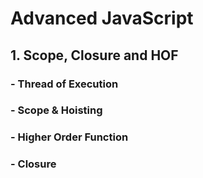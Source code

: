 # Advanced JavaScript
## 1. Scope, Closure and HOF
### - Thread of Execution
### - Scope & Hoisting
### - Higher Order Function
### - Closure
